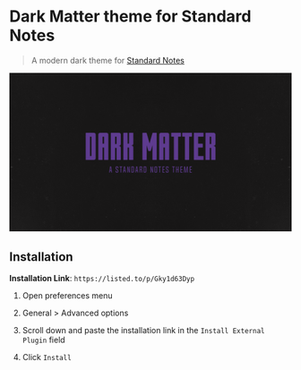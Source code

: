 # Dark Matter theme for Standard Notes
> A modern dark theme for [Standard Notes](https://standardnotes.com/)

![Preview](preview.png)

## Installation
**Installation Link**: `https://listed.to/p/Gky1d63Dyp`

1. Open preferences menu

2. General > Advanced options

3. Scroll down and paste the installation link in the `Install External Plugin` field

4. Click `Install`
